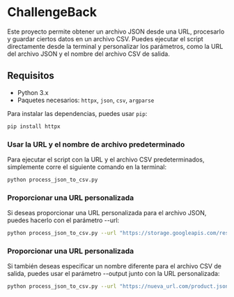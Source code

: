 # ChallengeBack

Este proyecto permite obtener un archivo JSON desde una URL, procesarlo y guardar ciertos datos en un archivo CSV. Puedes ejecutar el script directamente desde la terminal y personalizar los parámetros, como la URL del archivo JSON y el nombre del archivo CSV de salida.

## Requisitos

- Python 3.x
- Paquetes necesarios: `httpx`, `json`, `csv`, `argparse`

Para instalar las dependencias, puedes usar `pip`:

```bash
pip install httpx

```

### Usar la URL y el nombre de archivo predeterminado
Para ejecutar el script con la URL y el archivo CSV predeterminados, simplemente corre el siguiente comando en la terminal:
```bash
python process_json_to_csv.py

```
### Proporcionar una URL personalizada

Si deseas proporcionar una URL personalizada para el archivo JSON, puedes hacerlo con el parámetro --url:
```bash
python process_json_to_csv.py --url "https://storage.googleapis.com/resources-prod-shelftia/scrapers-prueba/product.json"

```

### Proporcionar una URL personalizada
Si también deseas especificar un nombre diferente para el archivo CSV de salida, puedes usar el parámetro --output junto con la URL personalizada:

```bash
python process_json_to_csv.py --url "https://nueva_url.com/product.json" --output "resultado.csv"

```